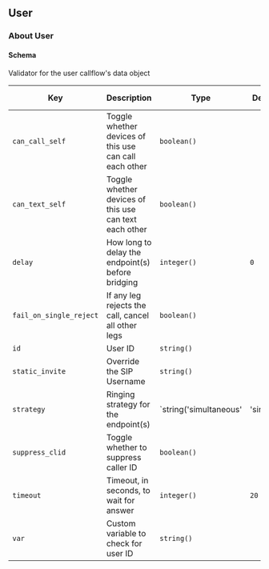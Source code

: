 ## User

### About User

#### Schema

Validator for the user callflow's data object



Key | Description | Type | Default | Required | Support Level
--- | ----------- | ---- | ------- | -------- | -------------
`can_call_self` | Toggle whether devices of this use can call each other | `boolean()` |   | `false` |  
`can_text_self` | Toggle whether devices of this use can text each other | `boolean()` |   | `false` |  
`delay` | How long to delay the endpoint(s) before bridging | `integer()` | `0` | `false` |  
`fail_on_single_reject` | If any leg rejects the call, cancel all other legs | `boolean()` |   | `false` |  
`id` | User ID | `string()` |   | `false` |  
`static_invite` | Override the SIP Username | `string()` |   | `false` |  
`strategy` | Ringing strategy for the endpoint(s) | `string('simultaneous' | 'single')` | `simultaneous` | `false` |  
`suppress_clid` | Toggle whether to suppress caller ID | `boolean()` |   | `false` |  
`timeout` | Timeout, in seconds, to wait for answer | `integer()` | `20` | `false` |  
`var` | Custom variable to check for user ID | `string()` |   | `false` |  



